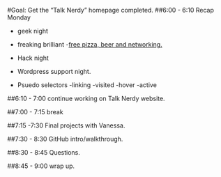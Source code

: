 #Goal: Get the “Talk Nerdy” homepage completed.
##6:00 - 6:10 Recap Monday

- geek night

- freaking brilliant
	-[free pizza, beer and networking.](http://us7.campaign-archive1.com/?u=7fc03907e1ab2f93d73154bac&id=0bb53f487f)

- Hack night

- Wordpress support night.

- Psuedo selectors
	-linking
	-visited
	-hover
	-active

##6:10 - 7:00 continue working on Talk Nerdy website.

##7:00 - 7:15 break

##7:15 -7:30 Final projects with Vanessa.

##7:30 - 8:30 GitHub intro/walkthrough.

##8:30 - 8:45 Questions.

##8:45 - 9:00 wrap up.
